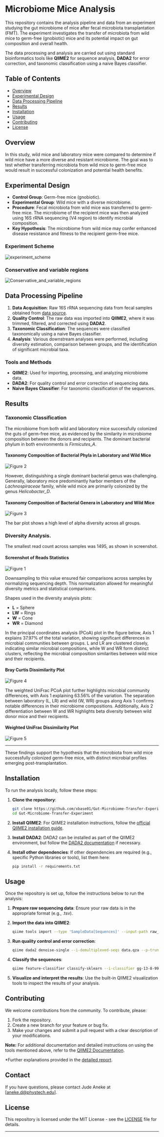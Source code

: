 # Microbiome Mice Analysis

This repository contains the analysis pipeline and data from an experiment studying the gut microbiome of mice after fecal microbiota transplantation (FMT). The experiment investigates the transfer of microbiota from wild mice to germ-free (gnobiotic) mice and its potential impact on gut composition and overall health.

The data processing and analysis are carried out using standard bioinformatics tools like **QIIME2** for sequence analysis, **DADA2** for error correction, and taxonomic classification using a naive Bayes classifier.

## Table of Contents
- [Overview](#overview)
- [Experimental Design](#experimental-design)
- [Data Processing Pipeline](#data-processing-pipeline)
- [Results](#results)
- [Installation](#installation)
- [Usage](#usage)
- [Contributing](#contributing)
- [License](#license)

## Overview
In this study, wild mice and laboratory mice were compared to determine if wild mice have a more diverse and resistant microbiome. The goal was to test whether transferring microbiota from wild mice to germ-free mice would result in successful colonization and potential health benefits.

## Experimental Design
- **Control Group**: Germ-free mice (gnobiotic).
- **Experimental Group**: Wild mice with a diverse microbiome.
- **Procedure**: Fecal microbiota from wild mice was transferred to germ-free mice. The microbiome of the recipient mice was then analyzed using 16S rRNA sequencing (V4 region) to identify microbial composition.
- **Key Hypothesis**: The microbiome from wild mice may confer enhanced disease resistance and fitness to the recipient germ-free mice.

### Experiment Scheme
![experiment_scheme](img/experiment_scheme.jpg)

### Conservative and variable regions
![Conservative_and_variable_regions](img/Conservative_and_variable_regions.jpg)

## Data Processing Pipeline
1. **Data Acquisition**: Raw 16S rRNA sequencing data from fecal samples obtained from [data source](https://www.dropbox.com/s/bvr9djue7689mfb/mice_microbiome.zip?dl=1).
2. **Quality Control**: The raw data was imported into **QIIME2**, where it was trimmed, filtered, and corrected using **DADA2**.
3. **Taxonomic Classification**: The sequences were classified taxonomically using a naive Bayes classifier.
4. **Analysis**: Various downstream analyses were performed, including diversity estimation, comparison between groups, and the identification of significant microbial taxa.

### Tools and Methods
- **QIIME2**: Used for importing, processing, and analyzing microbiome data.
- **DADA2**: For quality control and error correction of sequencing data.
- **Naive Bayes Classifier**: For taxonomic classification of the sequences.

## Results
### Taxonomic Classification
The microbiome from both wild and laboratory mice successfully colonized the guts of germ-free mice, as evidenced by the similarity in microbiome composition between the donors and recipients. The dominant bacterial phylum in both environments is *Firmicutes_A*.

#### Taxonomy Composition of Bacterial Phyla in Laboratory and Wild Mice
![Figure 2](img/Figure2.png) 

However, distinguishing a single dominant bacterial genus was challenging. Generally, laboratory mice predominantly harbor members of the *Lachnospiraceae* family, while wild mice are primarily colonized by the genus *Helicobacter_D*.

#### Taxonomy Composition of Bacterial Genera in Laboratory and Wild Mice
![Figure 3](img/Figure3.png) 

The bar plot shows a high level of alpha diversity across all groups.

### Diversity Analysis.
The smallest read count across samples was 1495, as shown in screenshot.

#### Screenshot of Reads Statistics
![Figure 1](img/Figure1.png) 

Downsampling to this value ensured fair comparisons across samples by normalizing sequencing depth. This normalization allowed for meaningful diversity metrics and statistical comparisons.

Shapes used in the diversity analysis plots:  
- **L** = Sphere  
- **LW** = Rings  
- **W** = Cone  
- **WR** = Diamond  

In the principal coordinates analysis (PCoA) plot in the figure below, Axis 1 explains 37.97% of the total variation, showing significant differences in microbial communities between groups. L and LR are clustered closely, indicating similar microbial compositions, while W and WR form distinct clusters, reflecting the microbial composition similarities between wild mice and their recipients.

#### Bray Curtis Dissimilarity Plot
![Figure 4](img/Figure4.png)

The weighted UniFrac PCoA plot further highlights microbial community differences, with Axis 1 explaining 63.56% of the variation. The separation between laboratory (L, LR) and wild (W, WR) groups along Axis 1 confirms notable differences in their microbiome compositions. Additionally, Axis 2 differentiation between W and WR highlights beta diversity between wild donor mice and their recipients.

#### Weighted UniFrac Dissimilarity Plot
![Figure 5](img/Figure5.png)

---

These findings support the hypothesis that the microbiota from wild mice successfully colonized germ-free mice, with distinct microbial profiles emerging post-transplantation.

## Installation

To run the analysis locally, follow these steps:

1. **Clone the repository**:
    ```bash
    git clone https://github.com/xbase01/Gut-Microbiome-Transfer-Experiment
    cd Gut-Microbiome-Transfer-Experiment
    ```

2. **Install QIIME2**:
    For QIIME2 installation instructions, follow the [official QIIME2 installation guide](https://docs.qiime2.org/).
    
3. **Install DADA2**:
    DADA2 can be installed as part of the QIIME2 environment, but follow the [DADA2 documentation](https://benjjneb.github.io/dada2/) if necessary.

4. **Install other dependencies**:
    If other dependencies are required (e.g., specific Python libraries or tools), list them here:
    ```bash
    pip install -r requirements.txt
    ```

## Usage

Once the repository is set up, follow the instructions below to run the analysis:

1. **Prepare raw sequencing data**: Ensure your raw data is in the appropriate format (e.g., .tsv).
2. **Import the data into QIIME2**:
    ```bash
    qiime tools import --type 'SampleData[Sequences]' --input-path raw_data/ --output-path data.qza
    ```

3. **Run quality control and error correction**:
    ```bash
    qiime dada2 denoise-single --i-demultiplexed-seqs data.qza --p-trunc-len 150 --o-table table.qza --o-representative-sequences rep-seqs.qza --o-denoising-stats denoising-stats.qza
    ```

4. **Classify the sequences**:
    ```bash
    qiime feature-classifier classify-sklearn --i-classifier gg-13-8-99-515-806-nb-classifier.qza --i-reads rep-seqs.qza --o-classification taxonomy.qza
    ```

5. **Visualize and interpret the results**:
    Use the built-in QIIME2 visualization tools to inspect the results of your analysis.

## Contributing

We welcome contributions from the community. To contribute, please:
1. Fork the repository.
2. Create a new branch for your feature or bug fix.
3. Make your changes and submit a pull request with a clear description of your modifications.

**Note:** For additional documentation and detailed instructions on using the tools mentioned above, refer to the [QIIME2 Documentation](https://docs.qiime2.org/).

*Further explanations provided in the [detailed report](Jude_metagenomic_report.pdf).

Contact
-------

If you have questions, please contact Jude Aneke at \[aneke.d@phystech.edu\].

## License

This repository is licensed under the MIT License - see the [LICENSE](LICENSE.md) file for details.

---
